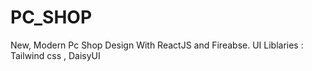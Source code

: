 # PC_SHOP
New, Modern Pc Shop Design With ReactJS and Fireabse. UI Liblaries : Tailwind css , DaisyUI
